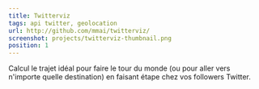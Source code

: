 ```yaml
---
title: Twitterviz
tags: api twitter, geolocation
url: http://github.com/mmai/twitterviz/ 
screenshot: projects/twitterviz-thumbnail.png
position: 1
---
```


Calcul le trajet idéal pour faire le tour du monde (ou pour aller vers n'importe quelle destination) en faisant étape chez vos followers Twitter.
